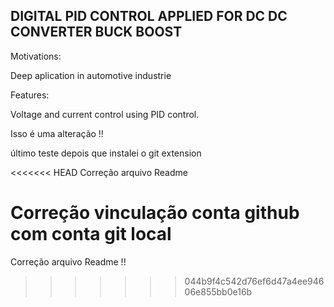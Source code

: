 
## DIGITAL PID CONTROL APPLIED FOR DC DC CONVERTER BUCK BOOST 




Motivations:

Deep aplication in automotive industrie

Features: 

Voltage and current control using PID control. 

Isso é uma alteração !!

último teste depois que instalei o git extension

<<<<<<< HEAD
Correção arquivo Readme

Correção vinculação conta github com conta git local
=======
Correção arquivo Readme !!
>>>>>>> 044b9f4c542d76ef6d47a4ee94606e855bb0e16b
